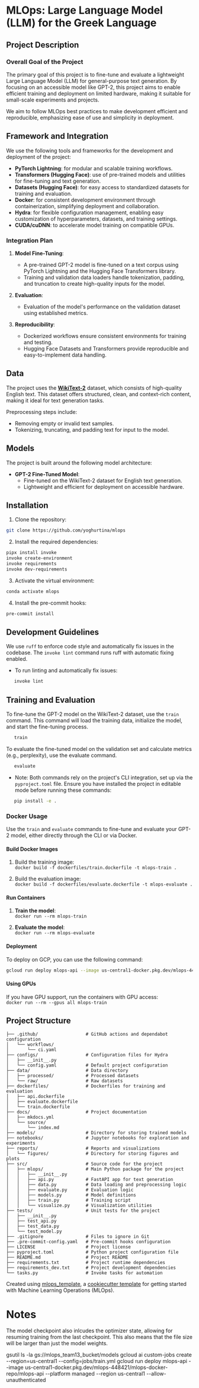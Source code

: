 # MLOps: Large Language Model (LLM) for the Greek Language

## Project Description

### Overall Goal of the Project
The primary goal of this project is to fine-tune and evaluate a 
lightweight Large Language Model (LLM) for general-purpose text generation. 
By focusing on an accessible model like GPT-2, this project aims to enable 
efficient training and deployment on limited hardware, 
making it suitable for small-scale experiments and projects.

We aim to follow MLOps best practices to make development efficient and reproducible,
emphasizing ease of use and simplicity in deployment.

## Framework and Integration

We use the following tools and frameworks for the development and deployment of the project:

- **PyTorch Lightning**: for modular and scalable training workflows.
- **Transformers (Hugging Face)**: use of pre-trained models and utilities for fine-tuning and text generation.
- **Datasets (Hugging Face)**: for easy access to standardized datasets for training and evaluation.
- **Docker**: for consistent development environment through containerization, simplifying deployment and collaboration.
- **Hydra**: for flexible configuration management, enabling easy customization of hyperparameters, datasets, and training settings.
- **CUDA/cuDNN**: to accelerate model training on compatible GPUs.

### Integration Plan

1. **Model Fine-Tuning**:  
   - A pre-trained GPT-2 model is fine-tuned on a text corpus using PyTorch Lightning and the Hugging Face Transformers library.
   - Training and validation data loaders handle tokenization, padding, and truncation to create high-quality inputs for the model.

2. **Evaluation**:  
   - Evaluation of the model's performance on the validation dataset using established metrics.

3. **Reproducibility**:  
   - Dockerized workflows ensure consistent environments for training and testing.
   - Hugging Face Datasets and Transformers provide reproducible and easy-to-implement data handling.

## Data


The project uses the [**WikiText-2**](https://huggingface.co/datasets/Salesforce/wikitext) dataset, 
which consists of high-quality English text. 
This dataset offers structured, clean, and context-rich content,
making it ideal for text generation tasks.

Preprocessing steps include:
- Removing empty or invalid text samples.
- Tokenizing, truncating, and padding text for input to the model.

## Models

The project is built around the following model architecture:

- **GPT-2 Fine-Tuned Model**:
  - Fine-tuned on the WikiText-2 dataset for English text generation.
  - Lightweight and efficient for deployment on accessible hardware.

## Installation

1. Clone the repository:
```bash
git clone https://github.com/yoghurtina/mlops
```
2. Install the required dependencies:
```bash
pipx install invoke
invoke create-environment
invoke requirements
invoke dev-requirements
```
3. Activate the virtual environment:
```bash
conda activate mlops
```
4. Install the pre-commit hooks:
```bash
pre-commit install
```

## Development Guidelines

We use `ruff` to enforce code style and automatically fix issues in the codebase. 
The `invoke lint` command runs ruff with automatic fixing enabled.

- To run linting and automatically fix issues:
```bash
   invoke lint
```
## Training and Evaluation
To fine-tune the GPT-2 model on the WikiText-2 dataset, use the `train` command. 
This command will load the training data, initialize the model, and start the fine-tuning process.

```bash
   train
```
To evaluate the fine-tuned model on the validation set and calculate metrics (e.g., perplexity), use the evaluate command.
```bash
   evaluate
```
- Note: Both commands rely on the project's CLI integration, set up via the `pyproject.toml` file.
Ensure you have installed the project in editable mode before running these commands:
```bash
   pip install -e .
```
### Docker Usage
Use the `train` and `evaluate` commands to fine-tune and evaluate your GPT-2 model, 
either directly through the CLI or via Docker.

#### Build Docker Images

1. Build the training image:  
   `docker build -f dockerfiles/train.dockerfile -t mlops-train .`

2. Build the evaluation image:  
   `docker build -f dockerfiles/evaluate.dockerfile -t mlops-evaluate .`

#### Run Containers

1. **Train the model**:  
   `docker run --rm mlops-train`

2. **Evaluate the model**:  
   `docker run --rm mlops-evaluate`
   
#### Deployment

To deploy on GCP, you can use the following command:
```bash
gcloud run deploy mlops-api --image us-central1-docker.pkg.dev/mlops-448421/mlops-docker-repo/mlops-api --platform managed --region us-central1 --allow-unauthenticated
```

#### Using GPUs

If you have GPU support, run the containers with GPU access:  
`docker run --rm --gpus all mlops-train`


## Project Structure
```
├── .github/                  # GitHub actions and dependabot configuration
│   └── workflows/
│       └── ci.yaml
├── configs/                  # Configuration files for Hydra
│   ├── __init__.py
│   └── config.yaml           # Default project configuration
├── data/                     # Data directory
│   ├── processed/            # Processed datasets
│   └── raw/                  # Raw datasets
├── dockerfiles/              # Dockerfiles for training and evaluation
│   ├── api.dockerfile
│   ├── evaluate.dockerfile
│   └── train.dockerfile
├── docs/                     # Project documentation
│   ├── mkdocs.yml
│   └── source/
│       └── index.md
├── models/                   # Directory for storing trained models
├── notebooks/                # Jupyter notebooks for exploration and experiments
├── reports/                  # Reports and visualizations
│   └── figures/              # Directory for storing figures and plots
├── src/                      # Source code for the project
│   ├── mlops/                # Main Python package for the project
│   │   ├── __init__.py
│   │   ├── api.py            # FastAPI app for text generation
│   │   ├── data.py           # Data loading and preprocessing logic
│   │   ├── evaluate.py       # Evaluation logic
│   │   ├── models.py         # Model definitions
│   │   ├── train.py          # Training script
│   │   └── visualize.py      # Visualization utilities
├── tests/                    # Unit tests for the project
│   ├── __init__.py
│   ├── test_api.py
│   ├── test_data.py
│   └── test_model.py
├── .gitignore                # Files to ignore in Git
├── .pre-commit-config.yaml   # Pre-commit hooks configuration
├── LICENSE                   # Project license
├── pyproject.toml            # Python project configuration file
├── README.md                 # Project README
├── requirements.txt          # Project runtime dependencies
├── requirements_dev.txt      # Project development dependencies
└── tasks.py                  # Invoke tasks for automation
```

Created using [mlops_template](https://github.com/SkafteNicki/mlops_template),
a [cookiecutter template](https://github.com/cookiecutter/cookiecutter) for getting
started with Machine Learning Operations (MLOps).

# Notes

The model checkpoint also inlcudes the optimizer state, allowing for resuming training from the last checkpoint.
This also means that the file size will be larger than just the model weights.

gsutil ls -la gs://mlops_team13_bucket/models
gcloud ai custom-jobs create --region=us-central1 --config=jobs/train.yml
gcloud run deploy mlops-api --image us-central1-docker.pkg.dev/mlops-448421/mlops-docker-repo/mlops-api --platform managed --region us-central1 --allow-unauthenticated
